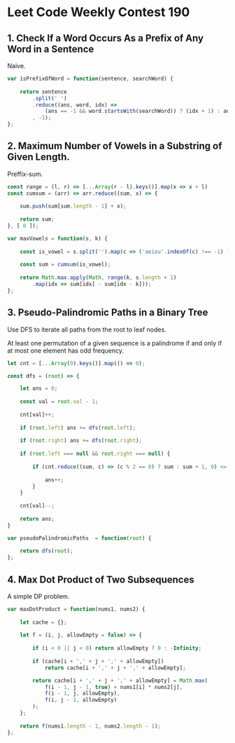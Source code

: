 # Leet Code Weekly Contest 190

## 1. Check If a Word Occurs As a Prefix of Any Word in a Sentence

Naive.

```javascript
var isPrefixOfWord = function(sentence, searchWord) {
    
    return sentence
        .split(' ')
        .reduce((ans, word, idx) => 
            (ans == -1 && word.startsWith(searchWord)) ? (idx + 1) : ans
        , -1);
};
```

## 2. Maximum Number of Vowels in a Substring of Given Length.

Preffix-sum.

```javascript
const range = (l, r) => [...Array(r - l).keys()].map(x => x + l)
const cumsum = (arr) => arr.reduce((sum, x) => {
    
    sum.push(sum[sum.length - 1] + x);
    
    return sum;
}, [ 0 ]);

var maxVowels = function(s, k) {
    
    const is_vowel = s.split('').map(c => ('aeiou'.indexOf(c) !== -1) ? 1 : 0);
    
    const sum = cumsum(is_vowel);
    
    return Math.max.apply(Math, range(k, s.length + 1)
        .map(idx => sum[idx] - sum[idx - k]));
};
```

## 3. Pseudo-Palindromic Paths in a Binary Tree

Use DFS to iterate all paths from the root to leaf nodes.

At least one permutation of a given sequence is a palindrome if and only if
at most one element has odd frequency.


```javascript
let cnt = [...Array(9).keys()].map(() => 0);

const dfs = (root) => {

    let ans = 0;
    
    const val = root.val - 1;
    
    cnt[val]++;
    
    if (root.left) ans += dfs(root.left);
    
    if (root.right) ans += dfs(root.right);
    
    if (root.left === null && root.right === null) {
        
        if (cnt.reduce((sum, c) => (c % 2 == 0) ? sum : sum + 1, 0) <= 1) {
            
            ans++;
        }
    }
    
    cnt[val]--;
    
    return ans;
}

var pseudoPalindromicPaths  = function(root) {
    
    return dfs(root);
};
```

## 4. Max Dot Product of Two Subsequences

A simple DP problem.

```javascript
var maxDotProduct = function(nums1, nums2) {
    
    let cache = {};
    
    let f = (i, j, allowEmpty = false) => {
        
        if (i < 0 || j < 0) return allowEmpty ? 0 : -Infinity;
                
        if (cache[i + ',' + j + ',' + allowEmpty])
            return cache[i + ',' + j + ',' + allowEmpty];

        return cache[i + ',' + j + ',' + allowEmpty] = Math.max(
            f(i - 1, j - 1, true) + nums1[i] * nums2[j],
            f(i - 1, j, allowEmpty),
            f(i, j - 1, allowEmpty)
        );
    };
    
    return f(nums1.length - 1, nums2.length - 1);
};
```
